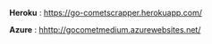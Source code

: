 **Heroku** : <https://go-cometscrapper.herokuapp.com/>


**Azure** : <hhttp://gocometmedium.azurewebsites.net/>
